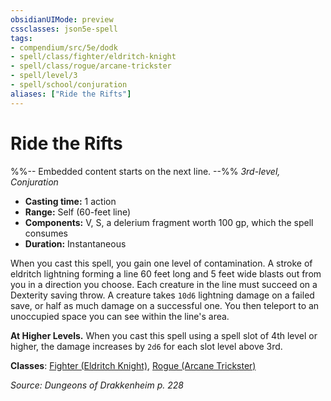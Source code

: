 ```yaml
---
obsidianUIMode: preview
cssclasses: json5e-spell
tags:
- compendium/src/5e/dodk
- spell/class/fighter/eldritch-knight
- spell/class/rogue/arcane-trickster
- spell/level/3
- spell/school/conjuration
aliases: ["Ride the Rifts"]
---
```

# Ride the Rifts
%%-- Embedded content starts on the next line. --%%
*3rd-level, Conjuration*  

- **Casting time:** 1 action
- **Range:** Self (60-feet line)
- **Components:** V, S, a delerium fragment worth 100 gp, which the spell consumes
- **Duration:** Instantaneous

When you cast this spell, you gain one level of contamination. A stroke of eldritch lightning forming a line 60 feet long and 5 feet wide blasts out from you in a direction you choose. Each creature in the line must succeed on a Dexterity saving throw. A creature takes `10d6` lightning damage on a failed save, or half as much damage on a successful one. You then teleport to an unoccupied space you can see within the line's area.

**At Higher Levels.** When you cast this spell using a spell slot of 4th level or higher, the damage increases by `2d6` for each slot level above 3rd.

**Classes**: [Fighter (Eldritch Knight)](/Systems/5e/classes/fighter-eldritch-knight.md), [Rogue (Arcane Trickster)](/Systems/5e/classes/rogue-arcane-trickster.md)

*Source: Dungeons of Drakkenheim p. 228*